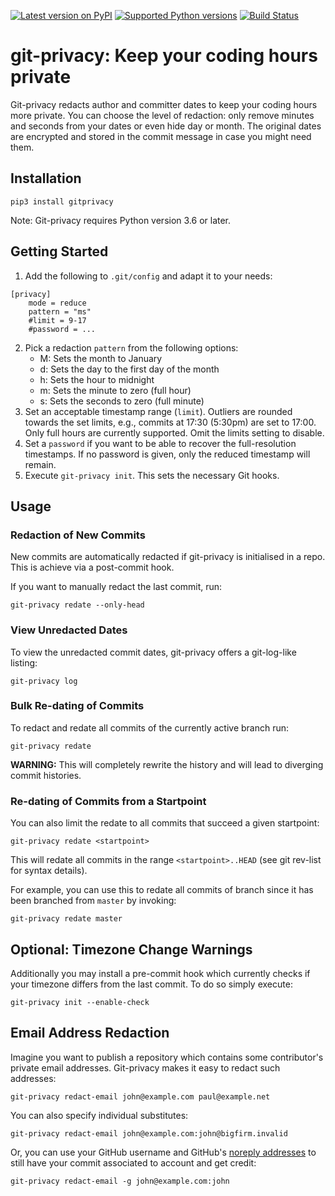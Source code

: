 [![Latest version on PyPI](https://img.shields.io/pypi/v/gitprivacy.svg)](https://pypi.org/project/gitprivacy/)
[![Supported Python versions](https://img.shields.io/pypi/pyversions/gitprivacy.svg)](https://pypi.org/project/gitprivacy/)
[![Build Status](https://travis-ci.org/cburkert/pyGitPrivacy.svg?branch=master)](https://travis-ci.org/cburkert/pyGitPrivacy)

# git-privacy: Keep your coding hours private

Git-privacy redacts author and committer dates to keep your coding hours more
private. You can choose the level of redaction: only remove minutes and seconds
from your dates or even hide day or month.
The original dates are encrypted and stored in the commit message in case you
might need them.


## Installation

    pip3 install gitprivacy

Note: Git-privacy requires Python version 3.6 or later.


## Getting Started

1. Add the following to `.git/config` and adapt it to your needs:
```
[privacy]
	mode = reduce
	pattern = "ms"
	#limit = 9-17
	#password = ...
```

2. Pick a redaction `pattern` from the following options:
    + M: Sets the month to January
    + d: Sets the day to the first day of the month
    + h: Sets the hour to midnight
    + m: Sets the minute to zero (full hour)
    + s: Sets the seconds to zero (full minute)
3. Set an acceptable timestamp range (`limit`). Outliers are rounded towards
   the set limits, e.g., commits at 17:30 (5:30pm) are set to 17:00. Only full
   hours are currently supported. Omit the limits setting to disable.
4. Set a `password` if you want to be able to recover the full-resolution timestamps.
   If no password is given, only the reduced timestamp will remain.
5. Execute `git-privacy init`. This sets the necessary Git hooks.


## Usage

### Redaction of New Commits

New commits are automatically redacted if git-privacy is initialised in a repo.
This is achieve via a post-commit hook.

If you want to manually redact the last commit, run:

    git-privacy redate --only-head

### View Unredacted Dates

To view the unredacted commit dates, git-privacy offers a git-log-like listing:

    git-privacy log

### Bulk Re-dating of Commits

To redact and redate all commits of the currently active branch run:

    git-privacy redate

**WARNING:** This will completely rewrite the history and will lead to
diverging commit histories.

### Re-dating of Commits from a Startpoint

You can also limit the redate to all commits that succeed a given startpoint:

    git-privacy redate <startpoint>

This will redate all commits in the range `<startpoint>..HEAD` (see git rev-list for syntax details).

For example, you can use this to redate all commits of branch since it has been branched from `master` by invoking:

    git-privacy redate master

## Optional: Timezone Change Warnings

Additionally you may install a pre-commit hook which currently checks if your timezone differs from the last commit.
To do so simply execute:

    git-privacy init --enable-check


## Email Address Redaction

Imagine you want to publish a repository which contains some contributor's private email addresses.
Git-privacy makes it easy to redact such addresses:

    git-privacy redact-email john@example.com paul@example.net

You can also specify individual substitutes:

    git-privacy redact-email john@example.com:john@bigfirm.invalid

Or, you can use your GitHub username and GitHub's [noreply addresses](https://help.github.com/en/articles/about-commit-email-addresses) to still have your commit associated to account and get credit:

    git-privacy redact-email -g john@example.com:john

